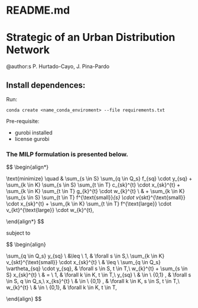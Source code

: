 # README.md

# Strategic of an Urban Distribution Network

@author:s P. Hurtado-Cayo, J. Pina-Pardo

## Install dependences:
Run:
```
conda create <name_conda_enviroment> --file requirements.txt
```
Pre-requisite:

- gurobi installed
- license gurobi

### The MILP formulation is presented below. 


$$
\begin{align*}

\text{minimize} \quad  & \sum_{s \in S} \sum_{q \in Q_s} f_{sq} \cdot y_{sq} + \sum_{k \in K} \sum_{s \in S} \sum_{t \in T} c_{sk}^{t} \cdot x_{sk}^{t} + \sum_{k \in K} \sum_{t \in T} g_{k}^{t} \cdot w_{k}^{t} \\
& + \sum_{k \in K} \sum_{s \in S} \sum_{t \in T} f^{\text{small}}_{s} \cdot v_{skt}^{\text{small}} \cdot x_{sk}^{t} + 
\sum_{k \in K} \sum_{t \in T} f^{\text{large}} \cdot v_{kt}^{\text{large}} \cdot w_{k}^{t},

\end{align*}
$$

subject to 

$$
\begin{align}

\sum_{q \in Q_s} y_{sq} \ &\leq \ 1,  & \forall s \in S,\\
\sum_{k \in K} v_{skt}^{\text{small}} \cdot x_{sk}^{t} \ & \leq \ \sum_{q \in Q_s} \vartheta_{sq} \cdot y_{sq}, & \forall s \in S, t \in T,\\
w_{k}^{t} + \sum_{s \in S} x_{sk}^{t} \ & = \ 1, & \forall k \in K, t \in T,\\ 
y_{sq} \ & \in \  \{0,1\} , & \forall s \in S, q \in Q_s,\\
x_{ks}^{t} \ & \in \  \{0,1\} , & \forall k \in K, s \in S, t \in T,\\
w_{k}^{t} \ & \in \ \{0,1\}, & \forall k \in K, t \in T,

\end{align}
$$
